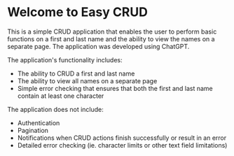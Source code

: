 # Welcome to Easy CRUD

This is a simple CRUD application that enables the user to perform basic functions on a first and last name and the ability to view the names on a separate page. The application was developed using ChatGPT.

The application's functionality includes:

- The ability to CRUD a first and last name
- The ability to view all names on a separate page
- Simple error checking that ensures that both the first and last name contain at least one character

The application does not include:

- Authentication
- Pagination
- Notifications when CRUD actions finish successfully or result in an error
- Detailed error checking (ie. character limits or other text field limitations)
